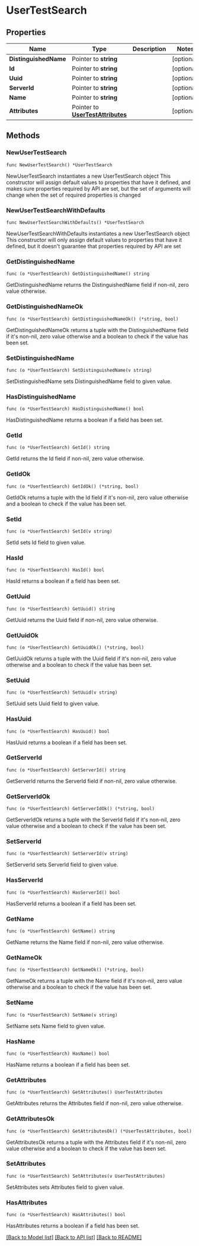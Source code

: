 # UserTestSearch

## Properties

Name | Type | Description | Notes
------------ | ------------- | ------------- | -------------
**DistinguishedName** | Pointer to **string** |  | [optional] 
**Id** | Pointer to **string** |  | [optional] 
**Uuid** | Pointer to **string** |  | [optional] 
**ServerId** | Pointer to **string** |  | [optional] 
**Name** | Pointer to **string** |  | [optional] 
**Attributes** | Pointer to [**UserTestAttributes**](UserTestAttributes.md) |  | [optional] 

## Methods

### NewUserTestSearch

`func NewUserTestSearch() *UserTestSearch`

NewUserTestSearch instantiates a new UserTestSearch object
This constructor will assign default values to properties that have it defined,
and makes sure properties required by API are set, but the set of arguments
will change when the set of required properties is changed

### NewUserTestSearchWithDefaults

`func NewUserTestSearchWithDefaults() *UserTestSearch`

NewUserTestSearchWithDefaults instantiates a new UserTestSearch object
This constructor will only assign default values to properties that have it defined,
but it doesn't guarantee that properties required by API are set

### GetDistinguishedName

`func (o *UserTestSearch) GetDistinguishedName() string`

GetDistinguishedName returns the DistinguishedName field if non-nil, zero value otherwise.

### GetDistinguishedNameOk

`func (o *UserTestSearch) GetDistinguishedNameOk() (*string, bool)`

GetDistinguishedNameOk returns a tuple with the DistinguishedName field if it's non-nil, zero value otherwise
and a boolean to check if the value has been set.

### SetDistinguishedName

`func (o *UserTestSearch) SetDistinguishedName(v string)`

SetDistinguishedName sets DistinguishedName field to given value.

### HasDistinguishedName

`func (o *UserTestSearch) HasDistinguishedName() bool`

HasDistinguishedName returns a boolean if a field has been set.

### GetId

`func (o *UserTestSearch) GetId() string`

GetId returns the Id field if non-nil, zero value otherwise.

### GetIdOk

`func (o *UserTestSearch) GetIdOk() (*string, bool)`

GetIdOk returns a tuple with the Id field if it's non-nil, zero value otherwise
and a boolean to check if the value has been set.

### SetId

`func (o *UserTestSearch) SetId(v string)`

SetId sets Id field to given value.

### HasId

`func (o *UserTestSearch) HasId() bool`

HasId returns a boolean if a field has been set.

### GetUuid

`func (o *UserTestSearch) GetUuid() string`

GetUuid returns the Uuid field if non-nil, zero value otherwise.

### GetUuidOk

`func (o *UserTestSearch) GetUuidOk() (*string, bool)`

GetUuidOk returns a tuple with the Uuid field if it's non-nil, zero value otherwise
and a boolean to check if the value has been set.

### SetUuid

`func (o *UserTestSearch) SetUuid(v string)`

SetUuid sets Uuid field to given value.

### HasUuid

`func (o *UserTestSearch) HasUuid() bool`

HasUuid returns a boolean if a field has been set.

### GetServerId

`func (o *UserTestSearch) GetServerId() string`

GetServerId returns the ServerId field if non-nil, zero value otherwise.

### GetServerIdOk

`func (o *UserTestSearch) GetServerIdOk() (*string, bool)`

GetServerIdOk returns a tuple with the ServerId field if it's non-nil, zero value otherwise
and a boolean to check if the value has been set.

### SetServerId

`func (o *UserTestSearch) SetServerId(v string)`

SetServerId sets ServerId field to given value.

### HasServerId

`func (o *UserTestSearch) HasServerId() bool`

HasServerId returns a boolean if a field has been set.

### GetName

`func (o *UserTestSearch) GetName() string`

GetName returns the Name field if non-nil, zero value otherwise.

### GetNameOk

`func (o *UserTestSearch) GetNameOk() (*string, bool)`

GetNameOk returns a tuple with the Name field if it's non-nil, zero value otherwise
and a boolean to check if the value has been set.

### SetName

`func (o *UserTestSearch) SetName(v string)`

SetName sets Name field to given value.

### HasName

`func (o *UserTestSearch) HasName() bool`

HasName returns a boolean if a field has been set.

### GetAttributes

`func (o *UserTestSearch) GetAttributes() UserTestAttributes`

GetAttributes returns the Attributes field if non-nil, zero value otherwise.

### GetAttributesOk

`func (o *UserTestSearch) GetAttributesOk() (*UserTestAttributes, bool)`

GetAttributesOk returns a tuple with the Attributes field if it's non-nil, zero value otherwise
and a boolean to check if the value has been set.

### SetAttributes

`func (o *UserTestSearch) SetAttributes(v UserTestAttributes)`

SetAttributes sets Attributes field to given value.

### HasAttributes

`func (o *UserTestSearch) HasAttributes() bool`

HasAttributes returns a boolean if a field has been set.


[[Back to Model list]](../README.md#documentation-for-models) [[Back to API list]](../README.md#documentation-for-api-endpoints) [[Back to README]](../README.md)


